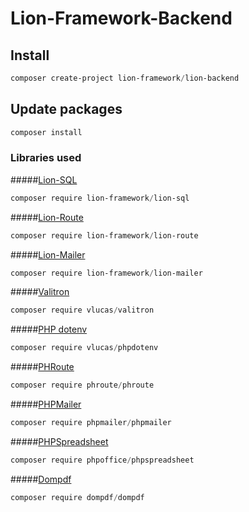 # Lion-Framework-Backend

## Install
```powershell
composer create-project lion-framework/lion-backend
```

## Update packages
```powershell
composer install
```

### Libraries used
#####[Lion-SQL](https://github.com/Sleon4/Lion-SQL)
```powershell
composer require lion-framework/lion-sql
```

#####[Lion-Route](https://github.com/Sleon4/Lion-Route)
```powershell
composer require lion-framework/lion-route
```

#####[Lion-Mailer](https://github.com/Sleon4/Lion-Mailer)
```powershell
composer require lion-framework/lion-mailer
```

#####[Valitron](https://github.com/vlucas/valitron)
```powershell
composer require vlucas/valitron
```

#####[PHP dotenv](https://github.com/vlucas/phpdotenv)
```powershell
composer require vlucas/phpdotenv
```

#####[PHRoute](https://github.com/mrjgreen/phroute)
```powershell
composer require phroute/phroute
```

#####[PHPMailer](https://github.com/PHPMailer/PHPMailer)
```powershell
composer require phpmailer/phpmailer
```

#####[PHPSpreadsheet](https://github.com/PHPOffice/PhpSpreadsheet)
```powershell
composer require phpoffice/phpspreadsheet
```

#####[Dompdf](https://github.com/dompdf/dompdf)
```powershell
composer require dompdf/dompdf
```